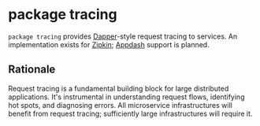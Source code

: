 # package tracing

`package tracing` provides [Dapper][]-style request tracing to services.
An implementation exists for [Zipkin][]; [Appdash][] support is planned.

[Dapper]: http://research.google.com/pubs/pub36356.html
[Zipkin]: https://blog.twitter.com/2012/distributed-systems-tracing-with-zipkin
[Appdash]: https://github.com/sourcegraph/appdash

## Rationale

Request tracing is a fundamental building block for large distributed
applications. It's instrumental in understanding request flows, identifying
hot spots, and diagnosing errors. All microservice infrastructures will
benefit from request tracing; sufficiently large infrastructures will require
it.

